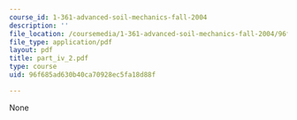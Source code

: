 ```yaml
---
course_id: 1-361-advanced-soil-mechanics-fall-2004
description: ''
file_location: /coursemedia/1-361-advanced-soil-mechanics-fall-2004/96f685ad630b40ca70928ec5fa18d88f_part_iv_2.pdf
file_type: application/pdf
layout: pdf
title: part_iv_2.pdf
type: course
uid: 96f685ad630b40ca70928ec5fa18d88f

---
```

None